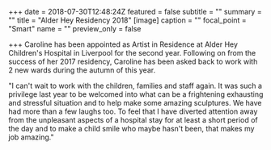 +++
date = 2018-07-30T12:48:24Z
featured = false
subtitle = ""
summary = ""
title = "Alder Hey Residency 2018"
[image]
caption = ""
focal_point = "Smart"
name = ""
preview_only = false

+++
Caroline has been appointed as Artist in Residence at Alder Hey Children's Hospital in Liverpool for the second year. Following on from the success of her 2017 residency, Caroline has been asked back to work with 2 new wards during the autumn of this year.

"I can't wait to work with the children, families and staff again. It was such a privilege last year to be welcomed into what can be a frightening exhausting and stressful situation and to help make some amazing sculptures. We have had more than a few laughs too. To feel that I have diverted attention away from the unpleasant aspects of a hospital stay for at least a short period of the day and to make a child smile who maybe hasn't been, that makes my job amazing."